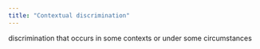 ```yaml
---
title: "Contextual discrimination"
---
```

discrimination that occurs in some contexts or under some circumstances

